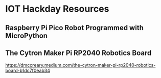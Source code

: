# IOT Hackday Resources

## Raspberry Pi Pico Robot Programmed with MicroPython

## The Cytron Maker Pi RP2040 Robotics Board
https://dmccreary.medium.com/the-cytron-maker-pi-rp2040-robotics-board-b1dc7f0eab34